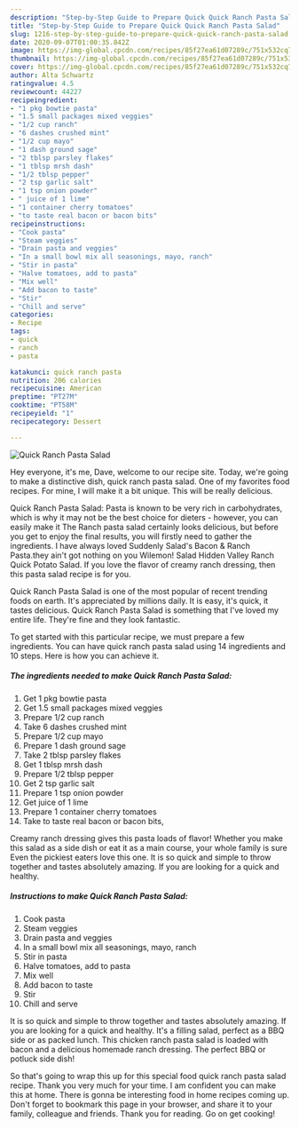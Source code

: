 ```yaml
---
description: "Step-by-Step Guide to Prepare Quick Quick Ranch Pasta Salad"
title: "Step-by-Step Guide to Prepare Quick Quick Ranch Pasta Salad"
slug: 1216-step-by-step-guide-to-prepare-quick-quick-ranch-pasta-salad
date: 2020-09-07T01:00:35.842Z
image: https://img-global.cpcdn.com/recipes/85f27ea61d07289c/751x532cq70/quick-ranch-pasta-salad-recipe-main-photo.jpg
thumbnail: https://img-global.cpcdn.com/recipes/85f27ea61d07289c/751x532cq70/quick-ranch-pasta-salad-recipe-main-photo.jpg
cover: https://img-global.cpcdn.com/recipes/85f27ea61d07289c/751x532cq70/quick-ranch-pasta-salad-recipe-main-photo.jpg
author: Alta Schwartz
ratingvalue: 4.5
reviewcount: 44227
recipeingredient:
- "1 pkg bowtie pasta"
- "1.5 small packages mixed veggies"
- "1/2 cup ranch"
- "6 dashes crushed mint"
- "1/2 cup mayo"
- "1 dash ground sage"
- "2 tblsp parsley flakes"
- "1 tblsp mrsh dash"
- "1/2 tblsp pepper"
- "2 tsp garlic salt"
- "1 tsp onion powder"
- " juice of 1 lime"
- "1 container cherry tomatoes"
- "to taste real bacon or bacon bits"
recipeinstructions:
- "Cook pasta"
- "Steam veggies"
- "Drain pasta and veggies"
- "In a small bowl mix all seasonings, mayo, ranch"
- "Stir in pasta"
- "Halve tomatoes, add to pasta"
- "Mix well"
- "Add bacon to taste"
- "Stir"
- "Chill and serve"
categories:
- Recipe
tags:
- quick
- ranch
- pasta

katakunci: quick ranch pasta 
nutrition: 206 calories
recipecuisine: American
preptime: "PT27M"
cooktime: "PT58M"
recipeyield: "1"
recipecategory: Dessert

---
```



![Quick Ranch Pasta Salad](https://img-global.cpcdn.com/recipes/85f27ea61d07289c/751x532cq70/quick-ranch-pasta-salad-recipe-main-photo.jpg)

Hey everyone, it's me, Dave, welcome to our recipe site. Today, we're going to make a distinctive dish, quick ranch pasta salad. One of my favorites food recipes. For mine, I will make it a bit unique. This will be really delicious.

Quick Ranch Pasta Salad: Pasta is known to be very rich in carbohydrates, which is why it may not be the best choice for dieters - however, you can easily make it The Ranch pasta salad certainly looks delicious, but before you get to enjoy the final results, you will firstly need to gather the ingredients. I have always loved Suddenly Salad&#39;s Bacon &amp; Ranch Pasta.they ain&#39;t got nothing on you Wilemon! Salad Hidden Valley Ranch Quick Potato Salad. If you love the flavor of creamy ranch dressing, then this pasta salad recipe is for you.

Quick Ranch Pasta Salad is one of the most popular of recent trending foods on earth. It's appreciated by millions daily. It is easy, it's quick, it tastes delicious. Quick Ranch Pasta Salad is something that I've loved my entire life. They're fine and they look fantastic.


To get started with this particular recipe, we must prepare a few ingredients. You can have quick ranch pasta salad using 14 ingredients and 10 steps. Here is how you can achieve it.

<!--inarticleads1-->

##### The ingredients needed to make Quick Ranch Pasta Salad:

1. Get 1 pkg bowtie pasta
1. Get 1.5 small packages mixed veggies
1. Prepare 1/2 cup ranch
1. Take 6 dashes crushed mint
1. Prepare 1/2 cup mayo
1. Prepare 1 dash ground sage
1. Take 2 tblsp parsley flakes
1. Get 1 tblsp mrsh dash
1. Prepare 1/2 tblsp pepper
1. Get 2 tsp garlic salt
1. Prepare 1 tsp onion powder
1. Get  juice of 1 lime
1. Prepare 1 container cherry tomatoes
1. Take to taste real bacon or bacon bits,


Creamy ranch dressing gives this pasta loads of flavor! Whether you make this salad as a side dish or eat it as a main course, your whole family is sure Even the pickiest eaters love this one. It is so quick and simple to throw together and tastes absolutely amazing. If you are looking for a quick and healthy. 

<!--inarticleads2-->

##### Instructions to make Quick Ranch Pasta Salad:

1. Cook pasta
1. Steam veggies
1. Drain pasta and veggies
1. In a small bowl mix all seasonings, mayo, ranch
1. Stir in pasta
1. Halve tomatoes, add to pasta
1. Mix well
1. Add bacon to taste
1. Stir
1. Chill and serve


It is so quick and simple to throw together and tastes absolutely amazing. If you are looking for a quick and healthy. It&#39;s a filling salad, perfect as a BBQ side or as packed lunch. This chicken ranch pasta salad is loaded with bacon and a delicious homemade ranch dressing. The perfect BBQ or potluck side dish! 

So that's going to wrap this up for this special food quick ranch pasta salad recipe. Thank you very much for your time. I am confident you can make this at home. There is gonna be interesting food in home recipes coming up. Don't forget to bookmark this page in your browser, and share it to your family, colleague and friends. Thank you for reading. Go on get cooking!
